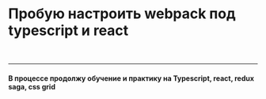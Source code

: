 <h1>Пробую настроить webpack под typescript и react</h1>

<br/>

<hr/>

<h4>В процессе продолжу обучение и практику на Typescript, react, redux saga, css grid</h4>
